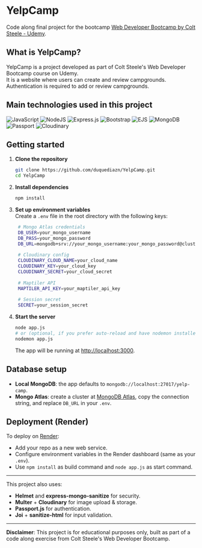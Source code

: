 # YelpCamp

Code along final project for the bootcamp [Web Developer Bootcamp by Colt Steele - Udemy](https://www.udemy.com/course/the-web-developer-bootcamp).

## What is YelpCamp?

YelpCamp is a project developed as part of Colt Steele's Web Developer Bootcamp course on Udemy.  
It is a website where users can create and review campgrounds. Authentication is required to add or review campgrounds.

## Main technologies used in this project

![JavaScript](https://img.shields.io/badge/JavaScript-F7DF1E?style=flat&logo=javascript&logoColor=black)
![NodeJS](https://img.shields.io/badge/Node.js-6DA55F?logo=node.js&logoColor=white)
![Express.js](https://img.shields.io/badge/Express.js-%23404d59.svg?logo=express&logoColor=%2361DAFB)
![Bootstrap](https://img.shields.io/badge/Bootstrap-7952B3?style=flat&logo=bootstrap&logoColor=white)
![EJS](https://img.shields.io/badge/EJS-20232A?style=flat&logo=ejs&logoColor=white)
![MongoDB](https://img.shields.io/badge/MongoDB-%234ea94b.svg?logo=mongodb&logoColor=white)
![Passport](https://img.shields.io/badge/Passport.js-34E27A?logo=passport&logoColor=white)
![Cloudinary](https://img.shields.io/badge/Cloudinary-3448C5?logo=cloudinary&logoColor=white)

## Getting started

1. **Clone the repository**
   ```bash
   git clone https://github.com/duquediazn/YelpCamp.git
   cd YelpCamp
   ```

2. **Install dependencies**
   ```bash
   npm install
   ```

3. **Set up environment variables**  
   Create a `.env` file in the root directory with the following keys:
   ```bash
    # Mongo Atlas credentials
    DB_USER=your_mongo_username
    DB_PASS=your_mongo_password
    DB_URL=mongodb+srv://your_mongo_username:your_mongo_password@cluster0.xxxxx.mongodb.net/yelp-camp
    
    # Cloudinary config
    CLOUDINARY_CLOUD_NAME=your_cloud_name
    CLOUDINARY_KEY=your_cloud_key
    CLOUDINARY_SECRET=your_cloud_secret
    
    # Maptiler API
    MAPTILER_API_KEY=your_maptiler_api_key
    
    # Session secret
    SECRET=your_session_secret
   ```

4. **Start the server**
   ```bash
   node app.js
   # or (optional, if you prefer auto-reload and have nodemon installed)
   nodemon app.js
   ```

   The app will be running at [http://localhost:3000](http://localhost:3000).

## Database setup

- **Local MongoDB**: the app defaults to `mongodb://localhost:27017/yelp-camp`.  
- **Mongo Atlas**: create a cluster at [MongoDB Atlas](https://www.mongodb.com/cloud/atlas), copy the connection string, and replace `DB_URL` in your `.env`.

## Deployment (Render)

To deploy on [Render](https://render.com/):
- Add your repo as a new web service.
- Configure environment variables in the Render dashboard (same as your `.env`).
- Use `npm install` as build command and `node app.js` as start command.

---

This project also uses:
- **Helmet** and **express-mongo-sanitize** for security.
- **Multer** + **Cloudinary** for image upload & storage.
- **Passport.js** for authentication.
- **Joi** + **sanitize-html** for input validation.

---

**Disclaimer**: This project is for educational purposes only, built as part of a code along exercise from Colt Steele's Web Developer Bootcamp.  
